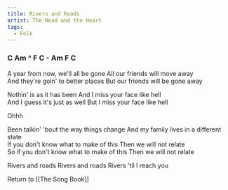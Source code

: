 ```yaml
---
title: Rivers and Roads
artist: The Head and the Heart
tags: 
  - Folk
---
```


### C Am ^ F C  - Am F C 

A year from now, we'll all be gone  All our friends will move away  
And they're goin' to better places  But our friends will be gone away

Nothin' is as it has been  And I miss your face like hell  
And I guess it's just as well  But I miss your face like hell

Ohhh

Been talkin' 'bout the way things change  And my family lives in a different state  
If you don't know what to make of this  Then we will not relate  
So if you don't know what to make of this  Then we will not relate

Rivers and roads  Rivers and roads  Rivers 'til I reach you

Return to [[The Song Book]]
